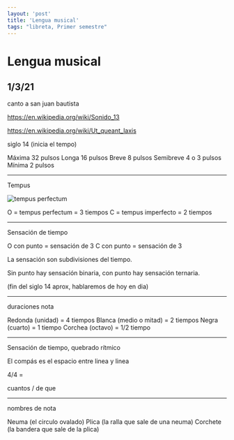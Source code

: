 ```yaml
---
layout: 'post'
title: 'Lengua musical'
tags: "libreta, Primer semestre"
---
```


# Lengua musical
## 1/3/21


canto a san juan bautista

https://en.wikipedia.org/wiki/Sonido_13

https://en.wikipedia.org/wiki/Ut_queant_laxis



siglo 14 (inicia el tempo)

Máxima 32 pulsos
Longa 16 pulsos
Breve 8 pulsos
Semibreve 4 o 3 pulsos
Mínima 2 pulsos

----

Tempus

![tempus perfectum](..img/leng-1/tempus-perfectum.png)

O = tempus perfectum = 3 tiempos
C = tempus imperfecto = 2 tiempos

----

Sensación de tiempo

O con punto = sensación de 3
C con punto = sensación de 3

La sensación son subdivisiones del tiempo.

Sin punto hay sensación binaria, con punto hay sensación ternaria.


(fin del siglo 14 aprox, hablaremos de hoy en dia)

-----

duraciones nota

Redonda (unidad) = 4 tiempos
Blanca (medio o mitad) = 2 tiempos
Negra (cuarto) = 1 tiempo
Corchea (octavo) = 1/2 tiempo

-----

Sensación de tiempo, quebrado rítmico

El compás es el espacio entre linea y linea

4/4 = 

cuantos / de que


----

nombres de nota

Neuma (el circulo ovalado)
Plica (la ralla que sale de una neuma)
Corchete (la bandera que sale de la plica)